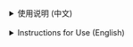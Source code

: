 <details>
  <summary>使用说明 (中文)</summary>
  默认使用 Alt+A 打开搜索框和菜单、Alt+S 打开快速编辑器 (App版也可以用高级快捷键 Caps+M 或 Caps+N) (均可在设置中修改快捷键)<br>
  <br>
  (以上是推荐设置的快捷键，由于Obsidian官方不推荐插件默认使用快捷键，请自行分别设置 "Show panel: search and menu" 和 "Show panel: miniEditor" 这两个命令的快捷键)<br>
  <br>
  更多说明和教程浏览仓库: https://github.com/any-menu/any-menu\n<br>
  <br>
  !!! 注意: 当前设置面板修改过后，需要重启插件/软件才能生效
</details>
<br>
<details>
  <summary>Instructions for Use (English)</summary>
  The default shortcuts are Alt+A to open the search box and menu, and Alt+S to open the quick editor (The App version can also use the advanced shortcuts Caps+M or Caps+N) (All shortcuts can be modified in the settings).<br>
  <br>
  (The shortcuts above are the recommended settings. Because Obsidian officially does not recommend plugins using shortcuts by default, please manually set the shortcuts for the two commands: "Show panel: search and menu" and "Show panel: miniEditor").<br>
  <br>
  For more instructions and tutorials, visit the repository: https://github.com/any-menu/any-menu\n<br>
  <br>
  !!! Note: After modifying the current settings panel, you need to restart the plugin/software for the changes to take effect.
</details>
